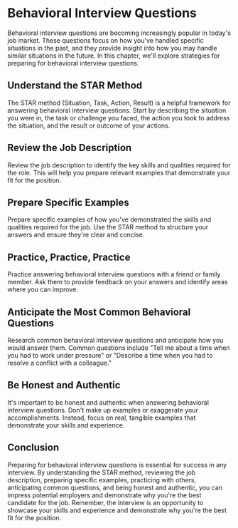 Behavioral Interview Questions
===================================================================================

Behavioral interview questions are becoming increasingly popular in today's job market. These questions focus on how you've handled specific situations in the past, and they provide insight into how you may handle similar situations in the future. In this chapter, we'll explore strategies for preparing for behavioral interview questions.

Understand the STAR Method
--------------------------

The STAR method (Situation, Task, Action, Result) is a helpful framework for answering behavioral interview questions. Start by describing the situation you were in, the task or challenge you faced, the action you took to address the situation, and the result or outcome of your actions.

Review the Job Description
--------------------------

Review the job description to identify the key skills and qualities required for the role. This will help you prepare relevant examples that demonstrate your fit for the position.

Prepare Specific Examples
-------------------------

Prepare specific examples of how you've demonstrated the skills and qualities required for the job. Use the STAR method to structure your answers and ensure they're clear and concise.

Practice, Practice, Practice
----------------------------

Practice answering behavioral interview questions with a friend or family member. Ask them to provide feedback on your answers and identify areas where you can improve.

Anticipate the Most Common Behavioral Questions
-----------------------------------------------

Research common behavioral interview questions and anticipate how you would answer them. Common questions include "Tell me about a time when you had to work under pressure" or "Describe a time when you had to resolve a conflict with a colleague."

Be Honest and Authentic
-----------------------

It's important to be honest and authentic when answering behavioral interview questions. Don't make up examples or exaggerate your accomplishments. Instead, focus on real, tangible examples that demonstrate your skills and experience.

Conclusion
----------

Preparing for behavioral interview questions is essential for success in any interview. By understanding the STAR method, reviewing the job description, preparing specific examples, practicing with others, anticipating common questions, and being honest and authentic, you can impress potential employers and demonstrate why you're the best candidate for the job. Remember, the interview is an opportunity to showcase your skills and experience and demonstrate why you're the best fit for the position.
